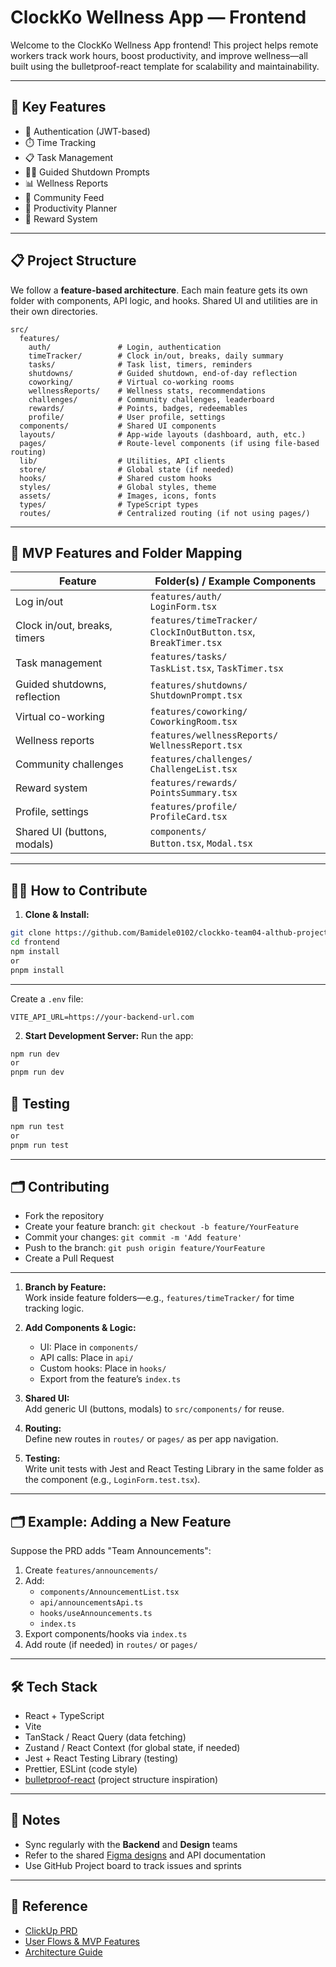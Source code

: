 # ClockKo Wellness App — Frontend

Welcome to the ClockKo Wellness App frontend! This project helps remote workers track work hours, boost productivity, and improve wellness—all built using the bulletproof-react template for scalability and maintainability.

---

## 🧩 Key Features

- 🔐 Authentication (JWT-based)
- ⏱️ Time Tracking
- 📋 Task Management
- 🧘‍♂️ Guided Shutdown Prompts
- 📊 Wellness Reports
- 👥 Community Feed
- 🎯 Productivity Planner
- 🎁 Reward System

---

## 📋 Project Structure

We follow a **feature-based architecture**. Each main feature gets its own folder with components, API logic, and hooks. Shared UI and utilities are in their own directories.

```
src/
  features/
    auth/               # Login, authentication
    timeTracker/        # Clock in/out, breaks, daily summary
    tasks/              # Task list, timers, reminders
    shutdowns/          # Guided shutdown, end-of-day reflection
    coworking/          # Virtual co-working rooms
    wellnessReports/    # Wellness stats, recommendations
    challenges/         # Community challenges, leaderboard
    rewards/            # Points, badges, redeemables
    profile/            # User profile, settings
  components/           # Shared UI components
  layouts/              # App-wide layouts (dashboard, auth, etc.)
  pages/                # Route-level components (if using file-based routing)
  lib/                  # Utilities, API clients
  store/                # Global state (if needed)
  hooks/                # Shared custom hooks
  styles/               # Global styles, theme
  assets/               # Images, icons, fonts
  types/                # TypeScript types
  routes/               # Centralized routing (if not using pages/)
```

---

## 🌟 MVP Features and Folder Mapping

| Feature                       | Folder(s) / Example Components                   |
|-------------------------------|-------------------------------------------------|
| Log in/out                    | `features/auth/`<br/>`LoginForm.tsx`            |
| Clock in/out, breaks, timers  | `features/timeTracker/`<br/>`ClockInOutButton.tsx`, `BreakTimer.tsx` |
| Task management               | `features/tasks/`<br/>`TaskList.tsx`, `TaskTimer.tsx` |
| Guided shutdowns, reflection  | `features/shutdowns/`<br/>`ShutdownPrompt.tsx`  |
| Virtual co-working            | `features/coworking/`<br/>`CoworkingRoom.tsx`   |
| Wellness reports              | `features/wellnessReports/`<br/>`WellnessReport.tsx` |
| Community challenges          | `features/challenges/`<br/>`ChallengeList.tsx`  |
| Reward system                 | `features/rewards/`<br/>`PointsSummary.tsx`     |
| Profile, settings             | `features/profile/`<br/>`ProfileCard.tsx`       |
| Shared UI (buttons, modals)   | `components/`<br/>`Button.tsx`, `Modal.tsx`     |

---

## 👩‍💻 How to Contribute

1. **Clone & Install:**

```bash
git clone https://github.com/Bamidele0102/clockko-team04-althub-project/frontend.git
cd frontend
npm install
or
pnpm install
```

---
Create a `.env` file:

```env
VITE_API_URL=https://your-backend-url.com
```

2. **Start Development Server:**
Run the app:

```bash
npm run dev
or
pnpm run dev
```

## 🧪 Testing

```bash
npm run test
or
pnpm run test
```

---

## 🗂️ Contributing

- Fork the repository
- Create your feature branch: `git checkout -b feature/YourFeature`
- Commit your changes: `git commit -m 'Add feature'`
- Push to the branch: `git push origin feature/YourFeature`
- Create a Pull Request

---

1. **Branch by Feature:**  
   Work inside feature folders—e.g., `features/timeTracker/` for time tracking logic.

2. **Add Components & Logic:**  
   - UI: Place in `components/`
   - API calls: Place in `api/`
   - Custom hooks: Place in `hooks/`
   - Export from the feature’s `index.ts`

3. **Shared UI:**  
   Add generic UI (buttons, modals) to `src/components/` for reuse.

4. **Routing:**  
   Define new routes in `routes/` or `pages/` as per app navigation.

5. **Testing:**  
   Write unit tests with Jest and React Testing Library in the same folder as the component (e.g., `LoginForm.test.tsx`).

---

## 🗂️ Example: Adding a New Feature

Suppose the PRD adds "Team Announcements":

1. Create `features/announcements/`
2. Add:
   - `components/AnnouncementList.tsx`
   - `api/announcementsApi.ts`
   - `hooks/useAnnouncements.ts`
   - `index.ts`
3. Export components/hooks via `index.ts`
4. Add route (if needed) in `routes/` or `pages/`

---

## 🛠️ Tech Stack

- React + TypeScript
- Vite
- TanStack / React Query (data fetching)
- Zustand / React Context (for global state, if needed)
- Jest + React Testing Library (testing)
- Prettier, ESLint (code style)
- [bulletproof-react](https://github.com/alan2207/bulletproof-react) (project structure inspiration)

---

## 📌 Notes

- Sync regularly with the **Backend** and **Design** teams
- Refer to the shared [Figma designs](#) and API documentation
- Use GitHub Project board to track issues and sprints

---

## 📄 Reference

- [ClickUp PRD](https://app.clickup.com/9012978739/docs/8cke91k-652/8cke91k-352)
- [User Flows & MVP Features](#🌟-mvp-features-and-folder-mapping)
- [Architecture Guide](https://github.com/alan2207/bulletproof-react)
